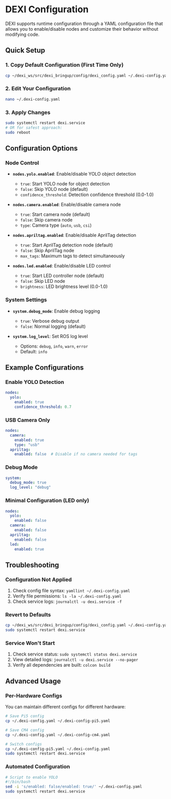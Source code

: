 # DEXI Configuration

DEXI supports runtime configuration through a YAML configuration file that allows you to enable/disable nodes and customize their behavior without modifying code.

## Quick Setup

### 1. Copy Default Configuration (First Time Only)
```bash
cp ~/dexi_ws/src/dexi_bringup/config/dexi_config.yaml ~/.dexi-config.yaml
```

### 2. Edit Your Configuration
```bash
nano ~/.dexi-config.yaml
```

### 3. Apply Changes
```bash
sudo systemctl restart dexi.service
# OR for safest approach:
sudo reboot
```

## Configuration Options

### Node Control
- **`nodes.yolo.enabled`**: Enable/disable YOLO object detection
  - `true`: Start YOLO node for object detection
  - `false`: Skip YOLO node (default)
  - `confidence_threshold`: Detection confidence threshold (0.0-1.0)

- **`nodes.camera.enabled`**: Enable/disable camera node
  - `true`: Start camera node (default)
  - `false`: Skip camera node
  - `type`: Camera type (`auto`, `usb`, `csi`)

- **`nodes.apriltag.enabled`**: Enable/disable AprilTag detection
  - `true`: Start AprilTag detection node (default)
  - `false`: Skip AprilTag node
  - `max_tags`: Maximum tags to detect simultaneously

- **`nodes.led.enabled`**: Enable/disable LED control
  - `true`: Start LED controller node (default)
  - `false`: Skip LED node
  - `brightness`: LED brightness level (0.0-1.0)

### System Settings
- **`system.debug_mode`**: Enable debug logging
  - `true`: Verbose debug output
  - `false`: Normal logging (default)

- **`system.log_level`**: Set ROS log level
  - Options: `debug`, `info`, `warn`, `error`
  - Default: `info`

## Example Configurations

### Enable YOLO Detection
```yaml
nodes:
  yolo:
    enabled: true
    confidence_threshold: 0.7
```

### USB Camera Only
```yaml
nodes:
  camera:
    enabled: true
    type: "usb"
  apriltag:
    enabled: false  # Disable if no camera needed for tags
```

### Debug Mode
```yaml
system:
  debug_mode: true
  log_level: "debug"
```

### Minimal Configuration (LED only)
```yaml
nodes:
  yolo:
    enabled: false
  camera:
    enabled: false
  apriltag:
    enabled: false
  led:
    enabled: true
```

## Troubleshooting

### Configuration Not Applied
1. Check config file syntax: `yamllint ~/.dexi-config.yaml`
2. Verify file permissions: `ls -la ~/.dexi-config.yaml`
3. Check service logs: `journalctl -u dexi.service -f`

### Revert to Defaults
```bash
cp ~/dexi_ws/src/dexi_bringup/config/dexi_config.yaml ~/.dexi-config.yaml
sudo systemctl restart dexi.service
```

### Service Won't Start
1. Check service status: `sudo systemctl status dexi.service`
2. View detailed logs: `journalctl -u dexi.service --no-pager`
3. Verify all dependencies are built: `colcon build`

## Advanced Usage

### Per-Hardware Configs
You can maintain different configs for different hardware:
```bash
# Save Pi5 config
cp ~/.dexi-config.yaml ~/.dexi-config-pi5.yaml

# Save CM4 config  
cp ~/.dexi-config.yaml ~/.dexi-config-cm4.yaml

# Switch configs
cp ~/.dexi-config-pi5.yaml ~/.dexi-config.yaml
sudo systemctl restart dexi.service
```

### Automated Configuration
```bash
# Script to enable YOLO
#!/bin/bash
sed -i 's/enabled: false/enabled: true/' ~/.dexi-config.yaml
sudo systemctl restart dexi.service
```